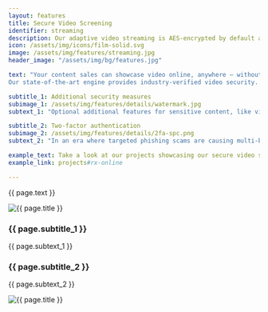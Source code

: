 ```yaml
---
layout: features
title: Secure Video Screening
identifier: streaming
description: Our adaptive video streaming is AES-encrypted by default and offers advanced protection features including DRM, visible and forensic watermarking, and two-factor authentication.
icon: /assets/img/icons/film-solid.svg
image: /assets/img/features/streaming.jpg
header_image: "/assets/img/bg/features.jpg"

text: "Your content sales can showcase video online, anywhere – without having to worry about leaks, piracy or embargoed content.
Our state-of-the-art engine provides industry-verified video security. Even when dealing with sensitive pre-release material, you can rest assured that your videos are fully secured. All streaming video is delivered via HLS with AES encryption and authentication-based stream access by default, while additional security measures can optionally be added."

subtitle_1: Additional security measures
subimage_1: /assets/img/features/details/watermark.jpg
subtext_1: "Optional additional features for sensitive content, like visible watermarking and DRM, give you multiple safety nets. Streaming is delivered via a global content delivery network which provides optimal content quality and no latency across the globe. We have multi-bitrate streaming, so even users with poor internet connection or bandwidth can stream content continuously."

subtitle_2: Two-factor authentication
subimage_2: /assets/img/features/details/2fa-spc.png
subtext_2: "In an era where targeted phishing scams are causing multi-billion dollar losses in the digital world, the inclusion of additional security measures like two-factor authentication (2FA) is becoming increasingly necessary — and may even be non-negotiable for your company. We offer 2FA options via email code or integration with industry-leading authenticator apps such as Google Authenticator and NordPass. To ensure a seamless workflow, MediaStore provides admins with the option to enable a 'trust this browser' setting, temporarily disabling 2FA for a predetermined amount of time."

example_text: Take a look at our projects showcasing our secure video screening features
example_link: projects#rx-online

---
```


<div class="row">
    <div class="col-md-12">
        <div class="service-details mb-40">
            <p>{{ page.text }}</p>
        </div>
    </div>
</div>
<div class="row">
    <div class="col-xl-6 col-lg-12">
        <div class="s-details-img mb-30">
          <img src="{{ page.subimage_1 }}" alt="{{ page.title }}">  
        </div>
    </div>
    <div class="col-xl-6 col-lg-12">
        <div class="service-details mb-40">
            <h3>{{ page.subtitle_1 }}</h3>
            <p>{{ page.subtext_1 }}</p>
        </div>
    </div>
</div>
<div class="row">
    <div class="col-xl-6 col-lg-12">
        <div class="service-details mb-40">
            <h3>{{ page.subtitle_2 }}</h3>
            <p>{{ page.subtext_2 }}</p>
        </div>
    </div>
    <div class="col-xl-6 col-lg-12">
        <div class="s-details-img mb-30">
          <img src="{{ page.subimage_2 }}" alt="{{ page.title }}">
        </div>
    </div>
</div>
